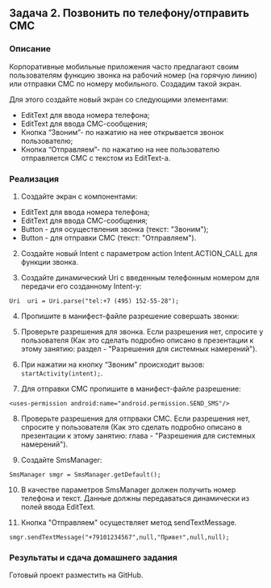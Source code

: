 ## Задача 2. Позвонить по телефону/отправить СМС

### Описание

Корпоративные мобильные приложения часто предлагают своим пользователям функцию звонка на рабочий номер (на горячую линию) или отправки СМС по номеру мобильного.
Создадим такой экран.

Для этого создайте новый экран со следующими элементами:
* EditText для ввода номера телефона;
* EditText для ввода СМС-сообщения;
* Кнопка “Звоним”- по нажатию на нее открывается звонок пользователю;
* Кнопка “Отправляем”- по нажатию на нее пользователю отправляется СМС с текстом из EditText-а.


### Реализация
1. Создайте экран с компонентами:
* EditText для ввода номера телефона;
* EditText для ввода СМС-сообщения;
* Button - для осуществления звонка (текст: "Звоним");
* Button - для отправки СМС (текст: "Отправляем").

2. Создайте новый Intent с параметром action Intent.ACTION_CALL для функции звонка.

3. Создайте динамический Uri с введенным телефонным номером для передачи его созданному Intent-у:

 ```
 Uri  uri = Uri.parse("tel:+7 (495) 152-55-28");
 ```

4. Пропишите в манифест-файле разрешение совершать звонки: 
 <uses-permission android:name="android.permission.CALL_PHONE" />
 
5. Проверьте разрешения для звонка. 
Если разрешения нет, спросите у пользователя (Как это сделать подробно описано в презентации к этому занятию: раздел - "Разрешения для системных намерений").

6. При нажатии на кнопку “Звоним” происходит вызов: `startActivity(intent);`.

7. Для отправки СМС пропишите в манифест-файле разрешение: 

```
<uses-permission android:name="android.permission.SEND_SMS"/>
```

8. Проверьте разрешения для отпрваки СМС. 
Если разрешения нет, спросите у пользователя (Как это сделать подробно описано в презентации к этому занятию: глава - "Разрешения для системных намерений").

9. Создайте SmsManager:

```
SmsManager smgr = SmsManager.getDefault();
```

10. В качестве параметров SmsManager должен получить номер телефона и текст. Данные должны передаваться динамически из полей ввода EditText.

11. Кнопка "Отправляем" осуществляет метод sendTextMessage.
```
smgr.sendTextMessage("+79101234567",null,"Привет",null,null);
```
 
### Результаты и сдача домашнего задания

Готовый проект разместить на GitHub.
